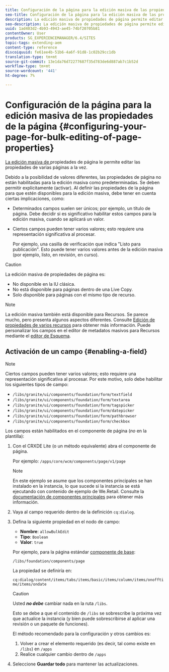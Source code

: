 ```yaml
---
title: Configuración de la página para la edición masiva de las propiedades de la página
seo-title: Configuración de la página para la edición masiva de las propiedades de la página
description: La edición masiva de propiedades de página permite editar las propiedades de varias páginas a la vez
seo-description: La edición masiva de propiedades de página permite editar las propiedades de varias páginas a la vez
uuid: 1ad403d2-4b93-4943-ae45-74bf20705b81
contentOwner: User
products: SG_EXPERIENCEMANAGER/6.4/SITES
topic-tags: extending-aem
content-type: reference
discoiquuid: fe61ee4b-51b6-4a6f-91d8-1c02b29cc1db
translation-type: tm+mt
source-git-commit: 13e1da76d72277687f35d783de6d887ab7c1b52d
workflow-type: tm+mt
source-wordcount: '441'
ht-degree: 7%

---
```



# Configuración de la página para la edición masiva de las propiedades de la página {#configuring-your-page-for-bulk-editing-of-page-properties}

[La edición masiva de ](/help/sites-authoring/editing-page-properties.md#from-the-sites-console-multiple-pages) propiedades de página le permite editar las propiedades de varias páginas a la vez.

Debido a la posibilidad de valores diferentes, las propiedades de página no están habilitadas para la edición masiva como predeterminadas. Se deben permitir explícitamente (activar). Al definir las propiedades de la página para que estén disponibles para la edición masiva, debe tener en cuenta ciertas implicaciones, como:

* Determinados campos suelen ser únicos; por ejemplo, un título de página. Debe decidir si es significativo habilitar estos campos para la edición masiva, cuando se aplicará un valor.
* Ciertos campos pueden tener varios valores; esto requiere una representación significativa al procesar.

   Por ejemplo, una casilla de verificación que indica &quot;Listo para publicación&quot;. Esto puede tener varios valores antes de la edición masiva (por ejemplo, listo, en revisión, en curso).

>[!CAUTION]
>
>La edición masiva de propiedades de página es:
>
>* No disponible en la IU clásica.
>* No está disponible para páginas dentro de una Live Copy.
>* Solo disponible para páginas con el mismo tipo de recurso.

>



>[!NOTE]
>
>La edición masiva también está disponible para Recursos. Se parece mucho, pero presenta algunos aspectos diferentes. Consulte [Edición de propiedades de varios recursos](/help/assets/managing-multiple-assets.md) para obtener más información. Puede personalizar los campos en el editor de metadatos masivos para Recursos mediante el [editor de Esquema](/help/assets/metadata-schemas.md).

## Activación de un campo {#enabling-a-field}

>[!NOTE]
>
>Ciertos campos pueden tener varios valores; esto requiere una representación significativa al procesar. Por este motivo, solo debe habilitar los siguientes tipos de campo:
>
>* `/libs/granite/ui/components/foundation/form/textfield`
>* `/libs/granite/ui/components/foundation/form/textarea`
>* `/libs/granite/ui/components/foundation/form/tagspicker`
>* `/libs/granite/ui/components/foundation/form/datepicker`
>* `/libs/granite/ui/components/foundation/form/pathbrowser`
>* `/libs/granite/ui/components/foundation/form/checkbox`

>



Los campos están habilitados en el componente de página (*no* en la plantilla):

1. Con el CRXDE Lite (o un método equivalente) abra el componente de página.

   Por ejemplo: `/apps/core/wcm/components/page/v1/page`

   >[!NOTE]
   >
   >En este ejemplo se asume que los componentes principales se han instalado en la instancia, lo que sucede si la instancia se está ejecutando con contenido de ejemplo de We.Retail. Consulte la [documentación de componentes principales](https://docs.adobe.com/content/help/es-ES/experience-manager-core-components/using/introduction.html) para obtener más información.

1. Vaya al campo requerido dentro de la definición `cq:dialog`.
1. Defina la siguiente propiedad en el nodo de campo:

   * **Nombre**: `allowBulkEdit`
   * **Tipo**: `Boolean`
   * **Valor**:  `true`

   Por ejemplo, para la página estándar [componente de base](/help/sites-authoring/default-components-foundation.md):

   `/libs/foundation/components/page`

   La propiedad se definiría en:

   `cq:dialog/content/items/tabs/items/basic/items/column/items/onofftime/items/ondate`

   >[!CAUTION]
   >
   >Usted ***no debe*** cambiar nada en la ruta `/libs`.
   >
   >Esto se debe a que el contenido de `/libs` se sobrescribe la próxima vez que actualice la instancia (y bien puede sobrescribirse al aplicar una revisión o un paquete de funciones).
   >
   >El método recomendado para la configuración y otros cambios es:
   >
   >    1. Volver a crear el elemento requerido (es decir, tal como existe en `/libs`) en `/apps`
   >    1. Realice cualquier cambio dentro de `/apps`


1. Seleccione **Guardar todo** para mantener las actualizaciones.


